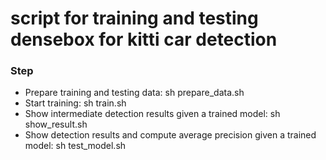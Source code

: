 # script for training and testing densebox for kitti car detection #

### Step ###

* Prepare training and testing data: sh prepare_data.sh 
* Start training: sh train.sh
* Show intermediate detection results given a trained model: sh show_result.sh
* Show detection results and compute average precision given a trained model: sh test_model.sh
